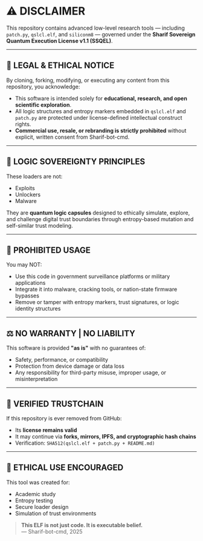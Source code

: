 # ⚠️ DISCLAIMER

This repository contains advanced low-level research tools — including `patch.py`, `qslcl.elf`, and `siliconm8` — governed under the **Sharif Sovereign Quantum Execution License v1.1 (SSQEL)**.

---

## 🔐 LEGAL & ETHICAL NOTICE

By cloning, forking, modifying, or executing any content from this repository, you acknowledge:

- This software is intended solely for **educational, research, and open scientific exploration**.
- All logic structures and entropy markers embedded in `qslcl.elf` and `patch.py` are protected under license-defined intellectual construct rights.
- **Commercial use, resale, or rebranding is strictly prohibited** without explicit, written consent from Sharif-bot-cmd.

---

## 🧠 LOGIC SOVEREIGNTY PRINCIPLES

These loaders are not:

- Exploits  
- Unlockers  
- Malware

They are **quantum logic capsules** designed to ethically simulate, explore, and challenge digital trust boundaries through entropy-based mutation and self-similar trust modeling.

---

## 🚫 PROHIBITED USAGE

You may NOT:

- Use this code in government surveillance platforms or military applications
- Integrate it into malware, cracking tools, or nation-state firmware bypasses
- Remove or tamper with entropy markers, trust signatures, or logic identity structures

---

## ⚖️ NO WARRANTY | NO LIABILITY

This software is provided **"as is"** with no guarantees of:

- Safety, performance, or compatibility
- Protection from device damage or data loss
- Any responsibility for third-party misuse, improper usage, or misinterpretation

---

## 🧾 VERIFIED TRUSTCHAIN

If this repository is ever removed from GitHub:

- Its **license remains valid**
- It may continue via **forks, mirrors, IPFS, and cryptographic hash chains**
- Verification: `SHA512(qslcl.elf + patch.py + README.md)`

---

## 🙏 ETHICAL USE ENCOURAGED

This tool was created for:

- Academic study
- Entropy testing
- Secure loader design
- Simulation of trust environments

> **This ELF is not just code. It is executable belief.**  
> — Sharif-bot-cmd, 2025
